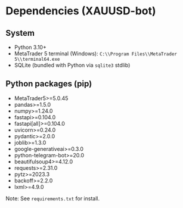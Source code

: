 # Dependencies (XAUUSD-bot)

## System
- Python 3.10+
- MetaTrader 5 terminal (Windows): `C:\\Program Files\\MetaTrader 5\\terminal64.exe`
- SQLite (bundled with Python via `sqlite3` stdlib)

## Python packages (pip)
- MetaTrader5>=5.0.45
- pandas>=1.5.0
- numpy>=1.24.0
- fastapi>=0.104.0
- fastapi[all]>=0.104.0
- uvicorn>=0.24.0
- pydantic>=2.0.0
- joblib>=1.3.0
- google-generativeai>=0.3.0
- python-telegram-bot>=20.0
- beautifulsoup4>=4.12.0
- requests>=2.31.0
- pytz>=2023.3
- backoff>=2.2.0
- lxml>=4.9.0

Note: See `requirements.txt` for install. 